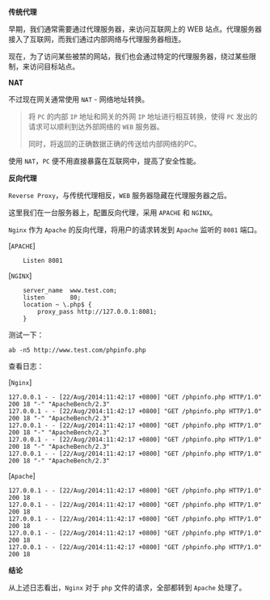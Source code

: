 **传统代理**

早期，我们通常需要通过代理服务器，来访问互联网上的 WEB 站点。代理服务器接入了互联网，而我们通过内部网络与代理服务器相连。

现在，为了访问某些被禁的网站，我们也会通过特定的代理服务器，绕过某些限制，来访问目标站点。

**NAT**

不过现在网关通常使用 `NAT` - 网络地址转换。

> 将 `PC` 的内部 `IP` 地址和网关的外网 `IP` 地址进行相互转换，使得 `PC` 发出的请求可以顺利到达外部网络的 `WEB`
> 服务器。
> 
> 同时，将返回的正确数据正确的传送给内部网络的PC。

使用 `NAT`，`PC` 便不用直接暴露在互联网中，提高了安全性能。

**反向代理**

`Reverse Proxy`，与传统代理相反，`WEB` 服务器隐藏在代理服务器之后。

这里我们在一台服务器上，配置反向代理，采用 `APACHE` 和 `NGINX`。

`Nginx` 作为 `Apache` 的反向代理，将用户的请求转发到 `Apache` 监听的 `8081` 端口。

[`APACHE`]

        Listen 8081

[`NGINX`]

        server_name  www.test.com;
        listen       80;
        location ~ \.php$ {
            proxy_pass http://127.0.0.1:8081;
        }

测试一下：

    ab -n5 http://www.test.com/phpinfo.php

查看日志：

[`Nginx`] 

    127.0.0.1 - - [22/Aug/2014:11:42:17 +0800] "GET /phpinfo.php HTTP/1.0" 200 18 "-" "ApacheBench/2.3"
    127.0.0.1 - - [22/Aug/2014:11:42:17 +0800] "GET /phpinfo.php HTTP/1.0" 200 18 "-" "ApacheBench/2.3"
    127.0.0.1 - - [22/Aug/2014:11:42:17 +0800] "GET /phpinfo.php HTTP/1.0" 200 18 "-" "ApacheBench/2.3"
    127.0.0.1 - - [22/Aug/2014:11:42:17 +0800] "GET /phpinfo.php HTTP/1.0" 200 18 "-" "ApacheBench/2.3"
    127.0.0.1 - - [22/Aug/2014:11:42:17 +0800] "GET /phpinfo.php HTTP/1.0" 200 18 "-" "ApacheBench/2.3"

[`Apache`] 

    127.0.0.1 - - [22/Aug/2014:11:42:17 +0800] "GET /phpinfo.php HTTP/1.0" 200 18
    127.0.0.1 - - [22/Aug/2014:11:42:17 +0800] "GET /phpinfo.php HTTP/1.0" 200 18
    127.0.0.1 - - [22/Aug/2014:11:42:17 +0800] "GET /phpinfo.php HTTP/1.0" 200 18
    127.0.0.1 - - [22/Aug/2014:11:42:17 +0800] "GET /phpinfo.php HTTP/1.0" 200 18
    127.0.0.1 - - [22/Aug/2014:11:42:17 +0800] "GET /phpinfo.php HTTP/1.0" 200 18

**结论**

从上述日志看出，`Nginx` 对于 `php` 文件的请求，全部都转到 `Apache` 处理了。